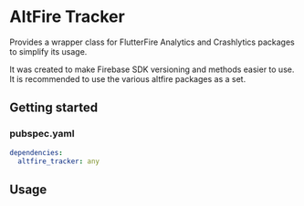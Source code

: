# AltFire Tracker

Provides a wrapper class for FlutterFire Analytics and Crashlytics packages to simplify its usage.

It was created to make Firebase SDK versioning and methods easier to use.
It is recommended to use the various altfire packages as a set.

## Getting started

### pubspec.yaml

```yaml
dependencies:
  altfire_tracker: any
```

## Usage
